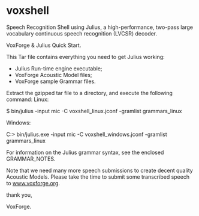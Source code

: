 # voxshell
Speech Recognition Shell using Julius, a high-performance, two-pass large 
vocabulary continuous speech recognition (LVCSR) decoder.

VoxForge & Julius Quick Start.

This Tar file contains everything you need to get Julius working:
 * Julius Run-time engine executable;
 * VoxForge Acoustic Model files;
 * VoxForge sample Grammar files.

Extract the gzipped tar file to a directory, and execute the following command:
Linux:
 
  $ bin/julius -input mic -C voxshell_linux.jconf -gramlist grammars_linux

Windows:

  C:> bin/julius.exe -input mic -C voxshell_windows.jconf -gramlist grammars_linux

For information on the Julius grammar syntax, see the enclosed GRAMMAR_NOTES.

Note that we need many more speech submissions to create decent quality Acoustic 
Models.  Please take the time to submit some transcribed speech to www.voxforge.org.

thank you,

VoxForge.
